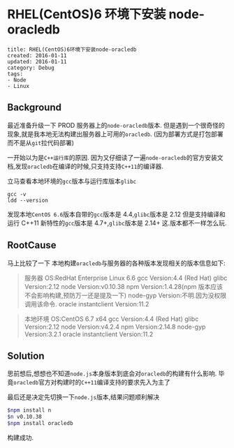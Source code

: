 # RHEL(CentOS)6 环境下安装 node-oracledb

```metadata
title: RHEL(CentOS)6环境下安装node-oracledb
created: 2016-01-11
updated: 2016-01-11
category: Debug
tags:
- Node
- Linux
```

## Background

最近准备升级一下 PROD 服务器上的`node-oracledb`版本. 但是遇到一个很奇怪的现象,就是我本地无法构建出服务器上可用的`oracledb`. (因为部署方式是打包部署而不是从`git`拉代码部署)

一开始以为是`C++运行库`的原因. 因为又仔细读了一遍`node-oracledb`的官方安装文档,发现`oracledb`在编译的时候,只支持支持`C++11`的编译器.

立马查看本地环境的`gcc`版本与运行库版本`glibc`

```
gcc -v
ldd --version
```

发现本地`CentOS 6.6`版本自带的`gcc`版本是 4.4,`glibc`版本是 2.12 但是支持编译和运行 C++11 新特性的`gcc`版本是 4.7+,`glibc`版本是 2.14+ 这.版本都不一样怎么玩.

## RootCause

马上比较了一下 本地构建`oracledb`与服务器的各种版本发现相关的版本信息如下:

> 服务器 OS:RedHat Enterprise Linux 6.6 gcc Version:4.4 (Red Hat) glibc Version:2.12 node Version:v0.10.38 npm Version:1.4.28(npm 版本应该不会影响构建,预防万一还是提及一下) node-gyp Version:不明.因为没权限调用该命令. oracle instantclient Version:11.2

> 本地环境 OS:CentOS 6.7 x64 gcc Version:4.4 (Red Hat) glibc Version:2.12 node Version:v4.2.4 npm Version:2.14.8 node-gyp Version:3.2.1 oracle instantclient Version:11.2

## Solution

思前想后,想想也不知道`node.js`本身版本到底会对`oracledb`的构建有什么影响. 毕竟`oracledb`官方对构建时的`C++11`编译支持的要求先入为主了

最后还是决定先切换一下`node.js`版本,结果问题顺利解决

```sh
$npm install n
$n v0.10.38
$npm install oracledb
```

构建成功.
